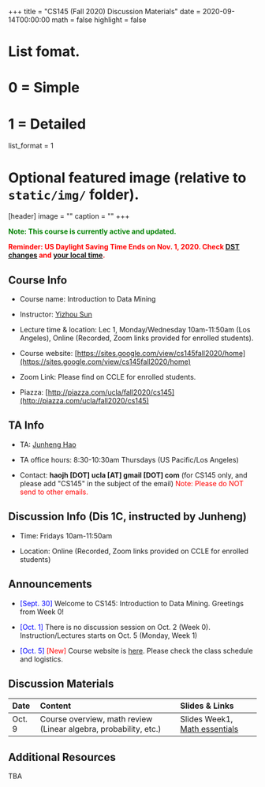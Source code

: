 +++
title = "CS145 (Fall 2020) Discussion Materials"
date = 2020-09-14T00:00:00
math = false
highlight = false

# List fomat.
#   0 = Simple
#   1 = Detailed
list_format = 1

# Optional featured image (relative to `static/img/` folder).
[header]
image = ""
caption = ""
+++

<span style="color:green"> **Note: This course is currently active and updated.** </span>

<span style="color:red"> **Reminder: US Daylight Saving Time Ends on Nov. 1, 2020. Check [DST changes](https://www.timeanddate.com/time/change/usa) and [your local time](https://www.timeanddate.com/worldclock/converter.html).** </span>


## Course Info

* Course name: Introduction to Data Mining

* Instructor: [Yizhou Sun](http://web.cs.ucla.edu/~yzsun/)

* Lecture time & location: Lec 1, Monday/Wednesday 10am-11:50am (Los Angeles), Online (Recorded, Zoom links provided for enrolled students).

* Course website: [https://sites.google.com/view/cs145fall2020/home](https://sites.google.com/view/cs145fall2020/home)

* Zoom Link: Please find on CCLE for enrolled students.

* Piazza: [http://piazza.com/ucla/fall2020/cs145](http://piazza.com/ucla/fall2020/cs145)

## TA Info

* TA: [Junheng Hao](https://www.haojunheng.com/)

* TA office hours: 8:30-10:30am Thursdays (US Pacific/Los Angeles)

* Contact: **haojh [DOT] ucla [AT] gmail [DOT] com** (for CS145 only, and please add "CS145" in the subject of the email) <span style="color:red"> Note: Please do NOT send to other emails. </span>


## Discussion Info (Dis 1C, instructed by Junheng)

* Time: Fridays 10am-11:50am

* Location: Online (Recorded, Zoom links provided on CCLE for enrolled students)

## Announcements

* <span style="color:blue">\[Sept. 30\]</span> Welcome to CS145: Introduction to Data Mining. Greetings from Week 0!

* <span style="color:blue">\[Oct. 1\]</span> There is no discussion session on Oct. 2 (Week 0). Instruction/Lectures starts on Oct. 5 (Monday, Week 1) </span>

* <span style="color:blue">\[Oct. 5\]</span> <span style="color:red"> \[New\] </span> Course website is [here](https://sites.google.com/view/cs145fall2020/home). Please check the class schedule and logistics.

## Discussion Materials

|  Date  |                        Content                      |          Slides & Links            |
|:-------|:----------------------------------------------------|:-----------------------------------|
| Oct. 9 | Course overview, math review (Linear algebra, probability, etc.) | Slides Week1, [Math essentials](http://courses.washington.edu/css490/2012.Winter/lecture_slides/02_math_essentials.pdf)|

## Additional Resources

TBA